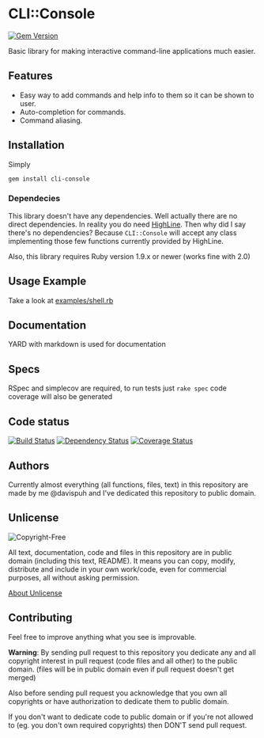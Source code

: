 # CLI::Console
[![Gem Version](https://badge.fury.io/rb/cli-console.png)](http://badge.fury.io/rb/cli-console)

Basic library for making interactive command-line applications much easier.


## Features

* Easy way to add commands and help info to them so it can be shown to user.
* Auto-completion for commands.
* Command aliasing.


## Installation

Simply

`gem install cli-console`

### Dependecies

This library doesn't have any dependencies.
Well actually there are no direct dependencies.
In reality you do need [HighLine](http://rubygems.org/gems/highline).
Then why did I say there's no dependencies?
Because `CLI::Console` will accept any class implementing those few functions currently provided by HighLine.

Also, this library requires Ruby version 1.9.x or newer (works fine with 2.0)

## Usage Example

Take a look at [examples/shell.rb](examples/shell.rb)

## Documentation

YARD with markdown is used for documentation

## Specs

RSpec and simplecov are required, to run tests just `rake spec`
code coverage will also be generated

## Code status

[![Build Status](https://travis-ci.org/davispuh/CLI-Console.png?branch=master)](https://travis-ci.org/davispuh/CLI-Console)
[![Dependency Status](https://gemnasium.com/davispuh/CLI-Console.png)](https://gemnasium.com/davispuh/CLI-Console)
[![Coverage Status](https://coveralls.io/repos/davispuh/CLI-Console/badge.png)](https://coveralls.io/r/davispuh/CLI-Console)


## Authors

Currently almost everything (all functions, files, text) in this repository are made by me @davispuh and I've dedicated this repository to public domain.


## Unlicense

![Copyright-Free](http://unlicense.org/pd-icon.png)

All text, documentation, code and files in this repository are in public domain (including this text, README).
It means you can copy, modify, distribute and include in your own work/code, even for commercial purposes, all without asking permission.

[About Unlicense](http://unlicense.org/)
 
## Contributing

Feel free to improve anything what you see is improvable.


**Warning**: By sending pull request to this repository you dedicate any and all copyright interest in pull request (code files and all other) to the public domain. (files will be in public domain even if pull request doesn't get merged)

Also before sending pull request you acknowledge that you own all copyrights or have authorization to dedicate them to public domain.

If you don't want to dedicate code to public domain or if you're not allowed to (eg. you don't own required copyrights) then DON'T send pull request.


